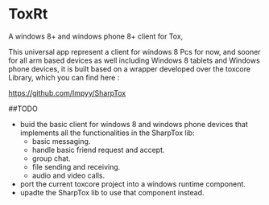 # ToxRt

A windows 8+ and windows phone 8+ client for Tox, 

This universal app represent a client for windows 8 Pcs for now, and sooner for all arm based devices as well
including Windows 8 tablets and Windows phone devices, it is built based on a wrapper developed over the toxcore Library, 
which you can find here : 

https://github.com/Impyy/SharpTox

##TODO

- buid the basic client for windows 8 and windows phone devices that implements all the functionalities in the SharpTox lib:
     - basic messaging.
     - handle basic friend request and accept.
     - group chat.
     - file sending and receiving.
     - audio and video calls.
- port the current toxcore project into a windows runtime component.
- upadte the SharpTox lib to use that component instead.






